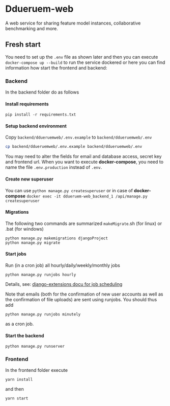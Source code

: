 # Ddueruem-web
A web service for sharing feature model instances, collaborative benchmarking and more.

## Fresh start
You need to set up the `.env` file as shown later and then you can execute `docker-compose up --build` to run the service dockered or here you can find information how start the frontend and backend:

### Backend
In the backend folder do as follows
#### Install requirements
`pip install -r requirements.txt`

#### Setup backend environment
Copy `backend/ddueruemweb/.env.example` to `backend/ddueruemweb/.env`
```bash
cp backend/ddueruemweb/.env.example backend/ddueruemweb/.env
```
You may need to alter the fields for email and database access, secret key and frontend url.
When you want to execute **docker-compose**, you need to name the file `.env.production` instead of `.env`. 

#### Create new superuser
You can use `python manage.py createsuperuser` or in case of **docker-compose** `docker exec -it ddueruem-web_backend_1 /api/manage.py createsuperuser`

#### Migrations
The following two commands are summarized `makeMigrate`.sh (for linux) or .bat (for windows)
```
python manage.py makemigrations djangoProject
python manage.py migrate
```

#### Start jobs
 Run (in a cron job) all hourly/daily/weekly/monthly jobs
```
python manage.py runjobs hourly
```
Details, see: [django-extensions docu for job scheduling](https://django-extensions.readthedocs.io/en/latest/jobs_scheduling.html#create-a-job)

Note that emails (both for the confirmation of new user accounts as well as the confirmation of file uploads) are sent using runjobs. You should thus add
```
python manage.py runjobs minutely
```
as a cron job.

#### Start the backend
```
python manage.py runserver
```

### Frontend
In the frontend folder execute
```
yarn install
```
and then
```
yarn start
```
